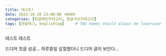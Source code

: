 ```yaml
---
title: 테스트!
date: 2023-10-28 23:00:00 +0900
categories: [한글메인카테고리, 한글서브카테고리]
tags: [한글태그, englishtag]     # TAG names should always be lowercase
---
```


테스트 테스트

드디어 첫글 성공... 하루종일 삽질했더니 드디어 글이 보인다...